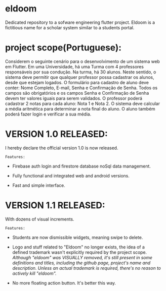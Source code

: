 # eldoom

Dedicated repository to a sofware engineering flutter project. 
Eldoom is a fictitious name for a scholar system similar to a students portal.
# project scope(Portuguese):

Considerem o seguinte cenário para o desenvolvimento de um sistema web em Flutter.
Em uma Universidade, há uma Turma com 4 professores responsáveis por sua condução. 
Na turma, há 30 alunos. Neste sentido, o sistema deve permitir que qualquer professor possa 
cadastrar os alunos, desde que estejam logados. O formulário para cadastro de aluno deve 
conter: Nome Completo, E-mail, Senha e Confirmação de Senha. Todos os campos são 
obrigatórios e os campos Senha e Confirmação de Senha devem ter valores iguais para 
serem validados. O professor poderá cadastrar 2 notas para cada aluno: Nota 1 e Nota 2. O 
sistema deve calcular a média aritmética para determinar a nota final do aluno. O aluno 
também poderá fazer login e verificar a sua média.


# VERSION 1.0 RELEASED: 

I hereby declare the official version 1.0 is now released.

    Features:

* Firebase auth login and firestore database noSql data management.

* Fully functional and integrated web and android versions.

* Fast and simple interface.

# VERSION 1.1 RELEASED:

With dozens of visual increments.

    Features:

* Students are now dismissible widgets, meaning swipe to delete.

* Logo and stuff related to "Eldoom" no longer exists, the idea of a defined trademark wasn't
explicitly required by the project scope. 
_Although "eldoom" was VISUALLY removed, it's still present in some definitions and titles, 
including the github page, project's name and description. Unless an
actual trademark is required, there's no reason to actively kill "eldoom"._

* No more floating action button. It's better this way.
